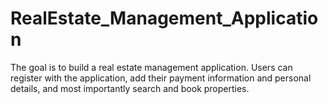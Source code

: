 # RealEstate_Management_Application
The goal is to build a real estate management application. Users can register with the application, add their payment information and personal details, and most importantly search and book properties.
